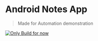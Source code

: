 # Android Notes App
> Made for Automation demonstration

[![Only Build for now](https://github.com/jayc13/android-notes-app-for-automation/actions/workflows/android.yml/badge.svg?branch=main)](https://github.com/jayc13/android-notes-app-for-automation/actions/workflows/android.yml)